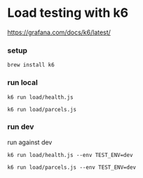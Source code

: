 # Load testing with k6

https://grafana.com/docs/k6/latest/

### setup

```
brew install k6
```

### run local

```
k6 run load/health.js
```

```
k6 run load/parcels.js
```

### run dev

run against dev

```
k6 run load/health.js --env TEST_ENV=dev
```

```
k6 run load/parcels.js --env TEST_ENV=dev
```
